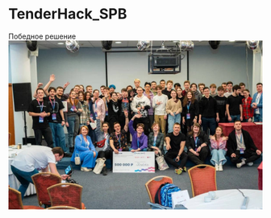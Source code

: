 # TenderHack_SPB
Победное решение
![Иллюстрация к проекту](https://github.com/romacka/TenderHack_SPB/blob/main/group_photo.jpg)
